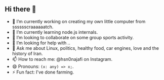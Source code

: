## Hi there 👋

- 🔭 I’m currently working on creating my own little computer from sssssscraaaaaatch.
- 🌱 I’m currently learning node.js internals.
- 👯 I’m looking to collaborate on some group sports activity.
- 🤔 I’m looking for help with *.*.
- 💬 Ask me about Linux, politics, healthy food, car engines, love and the history of Iran.
- 📫 How to reach me: @hsn0najafi on Instagram.
- 😄 Pronouns: ```(x: any) => x;```.
- ⚡ Fun fact: I've done farming.
